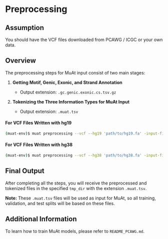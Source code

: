 # Preprocessing

## Assumption
You should have the VCF files downloaded from PCAWG / ICGC or your own data.

## Overview
The preprocessing steps for MuAt input consist of two main stages:

1. **Getting Motif, Genic, Exonic, and Strand Annotation**
   - Output extension: `.gc.genic.exonic.cs.tsv.gz`
   
2. **Tokenizing the Three Information Types for MuAt Input**
   - Output extension: `.muat.tsv`

#### For VCF Files Written with hg19
```bash
(muat-env)$ muat preprocessing --vcf --hg19 'path/to/hg19.fa' -input-filepath 'path/to/sample.vcf.gz' 
```

#### For VCF Files Written with hg38
```bash
(muat-env)$ muat preprocessing --vcf --hg38 'path/to/hg38.fa' -input-filepath 'path/to/sample.vcf.gz' 
```

## Final Output
After completing all the steps, you will receive the preprocessed and tokenized files in the specified `tmp_dir` with the extension `.muat.tsv`. 

**Note:** These `.muat.tsv` files will be used as input for MuAt, so all training, validation, and test splits will be based on these files.

## Additional Information
To learn how to train MuAt models, please refer to `README_PCAWG.md`.